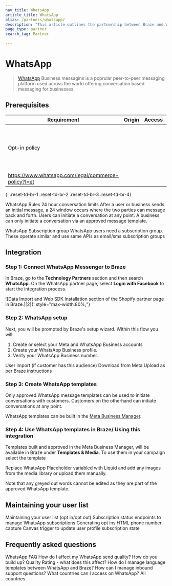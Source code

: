 ```yaml
---
nav_title: WhatsApp
article_title: WhatsApp
alias: /partners/whatsapp/
description: "This article outlines the partnership between Braze and WhatsApp, one of the world’s most popular instant messaging platforms."
page_type: partner
search_tag: Partner

---
```


# WhatsApp

> [WhatsApp](https://www.whatsapp.com/) Business messagins is a poprular peer-to-peer messaging platform used across the world offering conversation based messaging for businesses.	

## Prerequisites

| Requirement| Origin| Access| Description|
| ---| ---| ---| -- |
| Opt-in policy | | | Whats App requires businesses to have customers opt-in to messaging |
| https://www.whatsapp.com/legal/commerce-policy?l=et | | | Messaging rules |
{: .reset-td-br-1 .reset-td-br-2 .reset-td-br-3  .reset-td-br-4}


WhatsApp Rules 
24 hour conversation limits 
After a user or business sends an initial message, a 24 window occurs where the two parties can message back and forth. 
Users can initiate a conversation at any point. A business can only initiate a conversation via an approved message template. 


WhatsApp Subscription group
WhatsApp users need a subscription group. These operate similar and use same APIs as email/sms subscription groups


## Integration

### Step 1: Connect WhatsApp Messenger to Braze

In Braze, go to the **Technology Partners** section and then search **WhatsApp**. On the WhatsApp partner page, select **Login with Facebook** to start the integration process.

![Data Import and Web SDK Installation section of the Shopify partner page in Braze.][2]{: style="max-width:80%;"}

### Step 2: WhatsApp setup
Next, you will be prompted by Braze's setup wizard. Within this flow you will:
1. Create or select your Meta and WhatsApp Business accounts
2. Create your WhatsApp Business profile.
3. Verify your WhatsApp Business number. 

User import  (if customer has this audience) 
Download from Meta 
Upload as per Braze instructions 

### Step 3: Create WhatsApp templates

Only approved WhatsApp message templates can be used to initiate conversations with customers. Customers on the otherhand can initiate conversations at any point.  

WhatsApp templates can be built in the [Meta Business Manager](https://www.facebook.com/business/help/2055875911147364?id=2129163877102343).

<!--
	Does this mean they are set emplates or you can make any tempalte, but they need to get approved?
Must be approved by WhatsApp team before sent to customer,
-->

### Step 4: Use WhatsApp templates in Braze/ Using this integration

Templates built and approved in the Meta Business Manager, will be available in Braze under **Templates & Media**. To use them in your campaign select the template

Replace WhatsApp Placeholder variabled with Liquid and add any images from the media library or upload them manually. 

Note that any greyed out words cannot be edited as they are part of the approved WhatsApp template.

## Maintaining your user list

Maintaining your user list (opt in/opt out) 
Subscription status endpoints to manage WhatsApp subscriptions 
Generating opt ins 
HTML phone number capture
Canvas trigger to update user profile subscription state 

## Frequently asked questions

WhatsApp FAQ
How do I affect my WhatsApp send quality? 
How do you build up? 
Quality Rating - what does this affect?
How do I manage language templates between WhatsApp and Braze? 
How can I manage inbound support questions? 
What countries can I access on WhatsApp?
All countries 

